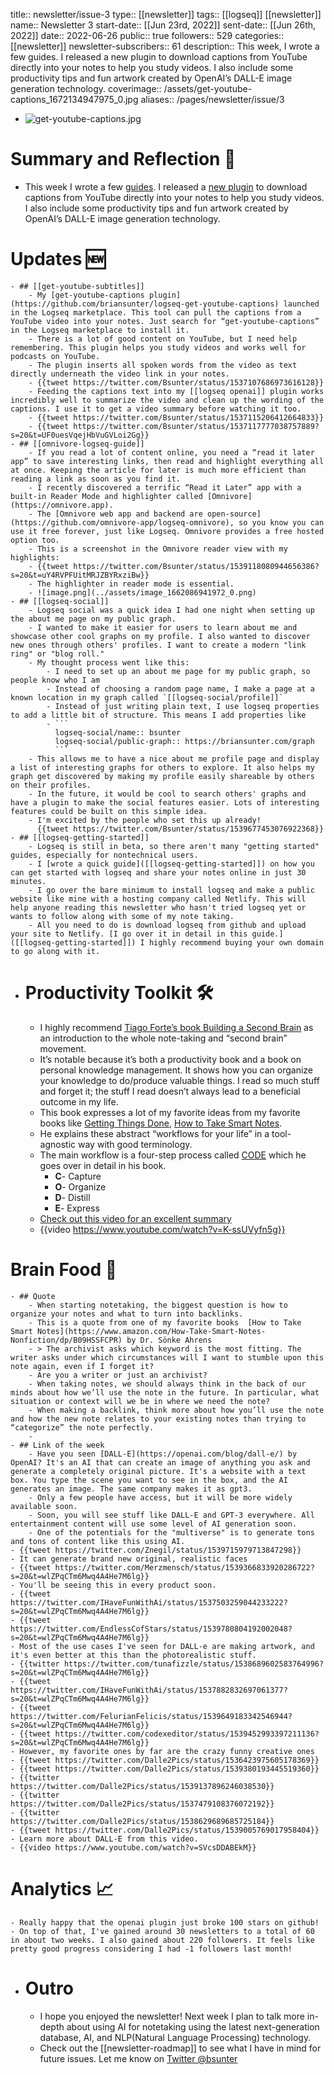 title:: newsletter/issue-3
type:: [[newsletter]]
tags:: [[logseq]] [[newsletter]]
name:: Newsletter 3
start-date:: [[Jun 23rd, 2022]]
sent-date:: [[Jun 26th, 2022]]
date:: 2022-06-26
public:: true
followers:: 529
categories:: [[newsletter]]
newsletter-subscribers:: 61
description:: This week, I wrote a few guides. I released a new plugin to download captions from YouTube directly into your notes to help you study videos. I also include some productivity tips and fun artwork created by OpenAI’s DALL-E image generation technology.
coverimage:: /assets/get-youtube-captions_1672134947975_0.jpg
aliases:: /pages/newsletter/issue/3

- ![get-youtube-captions.jpg](../assets/get-youtube-captions_1672134947975_0.jpg)
# Summary and Reflection 🤔
- This week I wrote a few [guides](https://briansunter.com/graph/). I released a [new plugin](https://github.com/briansunter/logseq-get-youtube-captions) to download captions from YouTube directly into your notes to help you study videos. I also include some productivity tips and fun artwork created by OpenAI’s DALL-E image generation technology.
# Updates 🆕
	- ## [[get-youtube-subtitles]]
		- My [get-youtube-captions plugin](https://github.com/briansunter/logseq-get-youtube-captions) launched in the Logseq marketplace. This tool can pull the captions from a YouTube video into your notes. Just search for “get-youtube-captions” in the Logseq marketplace to install it.
		- There is a lot of good content on YouTube, but I need help remembering. This plugin helps you study videos and works well for podcasts on YouTube.
		- The plugin inserts all spoken words from the video as text directly underneath the video link in your notes.
		- {{tweet https://twitter.com/Bsunter/status/1537107686973616128}}
		- Feeding the captions text into my [[logseq openai]] plugin works incredibly well to summarize the video and clean up the wording of the captions. I use it to get a video summary before watching it too.
		- {{tweet https://twitter.com/Bsunter/status/1537115206412664833}}
		- {{tweet https://twitter.com/Bsunter/status/1537117777038757889?s=20&t=UF0uesVqejHbVuGVLoi2Gg}}
	- ## [[omnivore-logseq-guide]]
		- If you read a lot of content online, you need a “read it later app” to save interesting links, then read and highlight everything all at once. Keeping the article for later is much more efficient than reading a link as soon as you find it.
		- I recently discovered a terrific “Read it Later” app with a built-in Reader Mode and highlighter called [Omnivore](https://omnivore.app).
		- The [Omnivore web app and backend are open-source](https://github.com/omnivore-app/logseq-omnivore), so you know you can use it free forever, just like Logseq. Omnivore provides a free hosted option too.
		- This is a screenshot in the Omnivore reader view with my highlights:
		- {{tweet https://twitter.com/Bsunter/status/1539118080944656386?s=20&t=uY4RVPFUitMRJZBYRxziBw}}
		- The highlighter in reader mode is essential.
		- ![image.png](../assets/image_1662086941972_0.png)
	- ## [[logseq-social]]
		- Logseq social was a quick idea I had one night when setting up the about me page on my public graph.
		- I wanted to make it easier for users to learn about me and showcase other cool graphs on my profile. I also wanted to discover new ones through others' profiles. I want to create a modern "link ring" or "blog roll."
		- My thought process went like this:
			- I need to set up an about me page for my public graph, so people know who I am
			- Instead of choosing a random page name, I make a page at a known location in my graph called `[[logseq-social/profile]]`
			- Instead of just writing plain text, I use logseq properties to add a little bit of structure. This means I add properties like
			- ```
			  logseq-social/name:: bsunter 
			  logseq-social/public-graph:: https://briansunter.com/graph
			  ```
		- This allows me to have a nice about me profile page and display a list of interesting graphs for others to explore. It also helps my graph get discovered by making my profile easily shareable by others on their profiles.
		- In the future, it would be cool to search others' graphs and have a plugin to make the social features easier. Lots of interesting features could be built on this simple idea.
		- I'm excited by the people who set this up already!
		  {{tweet https://twitter.com/Bsunter/status/1539677453076922368}}
	- ## [[logseq-getting-started]]
		- Logseq is still in beta, so there aren't many "getting started" guides, especially for nontechnical users.
		- I [wrote a quick guide]([[logseq-getting-started]]) on how you can get started with logseq and share your notes online in just 30 minutes.
		- I go over the bare minimum to install logseq and make a public website like mine with a hosting company called Netlify. This will help anyone reading this newsletter who hasn't tried logseq yet or wants to follow along with some of my note taking.
		- All you need to do is download logseq from github and upload your site to Netlify. [I go over it in detail in this guide.]([[logseq-getting-started]]) I highly recommend buying your own domain to go along with it.
- # Productivity Toolkit 🛠️
	- I highly recommend [Tiago Forte’s book Building a Second Brain](https://www.amazon.com/Building-Second-Brain-Organize-Potential-ebook/dp/B09LVVN9L3) as an introduction to the whole note-taking and “second brain” movement.
	- It’s notable because it’s both a productivity book and a book on personal knowledge management. It shows how you can organize your knowledge to do/produce valuable things. I read so much stuff and forget it; the stuff I read doesn’t always lead to a beneficial outcome in my life.
	- This book expresses a lot of my favorite ideas from my favorite books like [Getting Things Done](https://www.amazon.com/Getting-Things-Done-Stress-Free-Productivity/dp/0142000280/), [How to Take Smart Notes](https://www.amazon.com/How-Take-Smart-Notes-Nonfiction/dp/B09HSSFCPR).
	- He explains these abstract “workflows for your life” in a tool-agnostic way with good terminology.
	- The main workflow is a four-step process called [CODE](https://www.keepproductive.com/blog/how-to-build-a-second-brain) which he goes over in detail in his book.
		- **C**- Capture
		- **O**- Organize
		- **D**- Distill
		- **E**- Express
	- [Check out this video for an excellent summary](https://www.youtube.com/watch?v=K-ssUVyfn5g)
	- {{video  https://www.youtube.com/watch?v=K-ssUVyfn5g}}
# Brain Food 🧠
	- ## Quote
		- When starting notetaking, the biggest question is how to organize your notes and what to turn into backlinks.
		- This is a quote from one of my favorite books  [How to Take Smart Notes](https://www.amazon.com/How-Take-Smart-Notes-Nonfiction/dp/B09HSSFCPR) by Dr. Sönke Ahrens
		- > The archivist asks which keyword is the most fitting. The writer asks under which circumstances will I want to stumble upon this note again, even if I forget it?
		- Are you a writer or just an archivist?
		- When taking notes, we should always think in the back of our minds about how we’ll use the note in the future. In particular, what situation or context will we be in where we need the note?
		- When making a backlink, think more about how you’ll use the note and how the new note relates to your existing notes than trying to “categorize” the note perfectly.
		-
	- ## Link of the week
		- Have you seen [DALL-E](https://openai.com/blog/dall-e/) by OpenAI? It's an AI that can create an image of anything you ask and generate a completely original picture. It's a website with a text box. You type the scene you want to see in the box, and the AI generates an image. The same company makes it as gpt3.
		- Only a few people have access, but it will be more widely available soon.
		- Soon, you will see stuff like DALL-E and GPT-3 everywhere. All entertainment content will use some level of AI generation soon.
		- One of the potentials for the "multiverse" is to generate tons and tons of content like this using AI.
	- {{tweet https://twitter.com/Znegil/status/1539715979713847298}}
	- It can generate brand new original, realistic faces
	- {{tweet https://twitter.com/Merzmensch/status/1539366833920286722?s=20&t=wlZPqCTm6Mwq4A4He7M6lg}}
	- You'll be seeing this in every product soon.
	- {{tweet https://twitter.com/IHaveFunWithAi/status/1537503259044233222?s=20&t=wlZPqCTm6Mwq4A4He7M6lg}}
	- {{tweet https://twitter.com/EndlessCofStars/status/1539780804192002048?s=20&t=wlZPqCTm6Mwq4A4He7M6lg}}
	- Most of the use cases I've seen for DALL-e are making artwork, and it's even better at this than the photorealistic stuff.
	- {{twitter https://twitter.com/tunafizzle/status/1538689602583764996?s=20&t=wlZPqCTm6Mwq4A4He7M6lg}}
	- {{tweet https://twitter.com/IHaveFunWithAi/status/1537882832697061377?s=20&t=wlZPqCTm6Mwq4A4He7M6lg}}
	- {{tweet https://twitter.com/FelurianFelicis/status/1539649183342546944?s=20&t=wlZPqCTm6Mwq4A4He7M6lg}}
	- {{tweet https://twitter.com/codexeditor/status/1539452993397211136?s=20&t=wlZPqCTm6Mwq4A4He7M6lg}}
	- However, my favorite ones by far are the crazy funny creative ones
	- {{tweet https://twitter.com/Dalle2Pics/status/1536423975605178369}}
	- {{tweet https://twitter.com/Dalle2Pics/status/1539380193445519360}}
	- {{twitter https://twitter.com/Dalle2Pics/status/1539137896246038530}}
	- {{twitter https://twitter.com/Dalle2Pics/status/1537479108376072192}}
	- {{twitter https://twitter.com/Dalle2Pics/status/1538629689685725184}}
	- {{tweet https://twitter.com/Dalle2Pics/status/1539005769017958404}}
	- Learn more about DALL-E from this video.
	- {{video https://www.youtube.com/watch?v=SVcsDDABEkM}}
# Analytics 📈
	- Really happy that the openai plugin just broke 100 stars on github!
	- On top of that, I've gained around 30 newsletters to a total of 60 in about two weeks. I also gained about 220 followers. It feels like pretty good progress considering I had -1 followers last month!
- # Outro
	- I hope you enjoyed the newsletter! Next week I plan to talk more in-depth about using AI for notetaking using the latest next-generation database, AI, and NLP(Natural Language Processing) technology.
	- Check out the [[newsletter-roadmap]] to see what I have in mind for future issues. Let me know on [Twitter @bsunter](https://twitter.com)